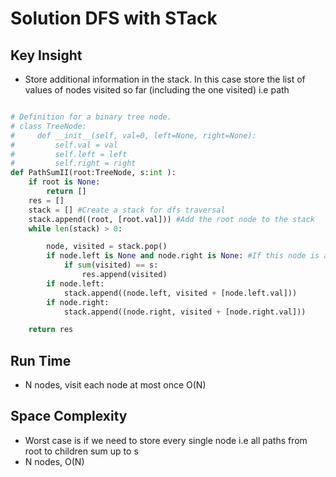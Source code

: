 # Solution DFS with STack

## Key Insight

- Store additional information in the stack. In this case store the list of values of nodes visited so far (including the one visited) i.e path

```python

# Definition for a binary tree node.
# class TreeNode:
#     def __init__(self, val=0, left=None, right=None):
#         self.val = val
#         self.left = left
#         self.right = right
def PathSumII(root:TreeNode, s:int ):
    if root is None:
        return []
    res = []
    stack = [] #Create a stack for dfs traversal
    stack.append((root, [root.val])) #Add the root node to the stack
    while len(stack) > 0:

        node, visited = stack.pop()
        if node.left is None and node.right is None: #If this node is a leaf, i.e has no children we check if its sum of the path is == s and add it to our result
            if sum(visited) == s:
                res.append(visited)
        if node.left:
            stack.append((node.left, visited + [node.left.val]))
        if node.right:
            stack.append((node.right, visited + [node.right.val]))

    return res
```

## Run Time

- N nodes, visit each node at most once O(N)

## Space Complexity

- Worst case is if we need to store every single node i.e all paths from root to children sum up to s
- N nodes, O(N)
